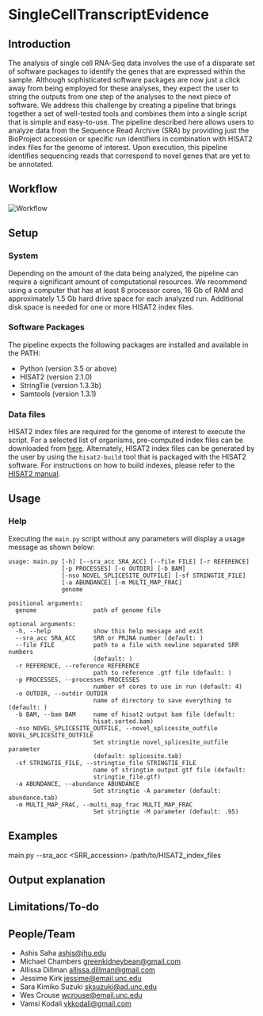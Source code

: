 # SingleCellTranscriptEvidence

## Introduction
The analysis of single cell RNA-Seq data involves the use of a disparate set of software packages to identify the genes that are expressed within the sample. Although sophisticated software packages are now just a click away from being employed for these analyses, they expect the user to string the outputs from one step of the analyses to the next piece of software. We address this challenge by creating a pipeline that brings together a set of well-tested tools and combines them into a single script that is simple and easy-to-use. The pipeline described here allows users to analyze data from the Sequence Read Archive (SRA) by providing just the BioProject accession or specific run identifiers in combination with HISAT2 index files for the genome of interest. Upon execution, this pipeline identifies sequencing reads that correspond to novel genes that are yet to be annotated.

## Workflow
![Workflow](https://github.com/NCBI-Hackathons/SingleCellTranscriptEvidence/blob/master/workflow.jpg)


## Setup
### System
Depending on the amount of the data being analyzed, the pipeline can require a significant amount of computational resources. We recommend using a computer that has at least 8 processor cores, 16 Gb of RAM and approximately 1.5 Gb hard drive space for each analyzed run. Additional disk space is needed for one or more HISAT2 index files.
### Software Packages
The pipeline expects the following packages are installed and available in the PATH:
* Python (version 3.5 or above)
* HISAT2 (version 2.1.0)
* StringTie (version 1.3.3b)
* Samtools (version 1.3.1)
### Data files
HISAT2 index files are required for the genome of interest to execute the script. For a selected list of organisms, pre-computed index files can be downloaded from [here](ftp://ftp.ccb.jhu.edu/pub/infphilo/hisat2/data/). Alternately, HISAT2 index files can be generated by the user by using the `hisat2-build` tool that is packaged with the HISAT2 software. For instructions on how to build indexes, please refer to the [HISAT2 manual](https://ccb.jhu.edu/software/hisat2/manual.shtml).


## Usage
### Help
Executing the `main.py` script without any parameters will display a usage message as shown below:
```
usage: main.py [-h] [--sra_acc SRA_ACC] [--file FILE] [-r REFERENCE]
               [-p PROCESSES] [-o OUTDIR] [-b BAM]
               [-nso NOVEL_SPLICESITE_OUTFILE] [-sf STRINGTIE_FILE]
               [-a ABUNDANCE] [-m MULTI_MAP_FRAC]
               genome

positional arguments:
  genome                path of genome file

optional arguments:
  -h, --help            show this help message and exit
  --sra_acc SRA_ACC     SRR or PRJNA number (default: )
  --file FILE           path to a file with newline separated SRR numbers
                        (default: )
  -r REFERENCE, --reference REFERENCE
                        path to reference .gtf file (default: )
  -p PROCESSES, --processes PROCESSES
                        number of cores to use in run (default: 4)
  -o OUTDIR, --outdir OUTDIR
                        name of directory to save everything to (default: )
  -b BAM, --bam BAM     name of hisat2 output bam file (default:
                        hisat.sorted.bam)
  -nso NOVEL_SPLICESITE_OUTFILE, --novel_splicesite_outfile NOVEL_SPLICESITE_OUTFILE
                        Set stringtie novel_splicesite_outfile parameter
                        (default: splicesite.tab)
  -sf STRINGTIE_FILE, --stringtie_file STRINGTIE_FILE
                        name of stringtie output gtf file (default:
                        stringtie_file.gtf)
  -a ABUNDANCE, --abundance ABUNDANCE
                        Set stringtie -A parameter (default: abundance.tab)
  -m MULTI_MAP_FRAC, --multi_map_frac MULTI_MAP_FRAC
                        Set stringtie -M parameter (default: .95)
```
## Examples
main.py --sra_acc <SRR_accession> /path/to/HISAT2_index_files

## Output explanation

## Limitations/To-do

## People/Team
* Ashis Saha <ashis@jhu.edu>
* Michael Chambers <greenkidneybean@gmail.com>
* Allissa Dillman <allissa.dillman@gmail.com>
* Jessime Kirk <jessime@email.unc.edu>
* Sara Kimiko Suzuki <sksuzuki@ad.unc.edu>
* Wes Crouse <wcrouse@email.unc.edu>
* Vamsi Kodali <vkkodali@gmail.com>
